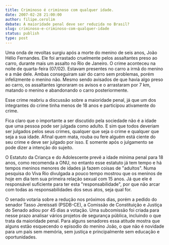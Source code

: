 ```yaml
---
title: Criminoso é criminoso com qualquer idade.
date: 2007-02-28 21:00:00
author: filipe.cerolim
debate: A maioridade penal deve ser reduzida no Brasil?
slug: criminoso-e-criminoso-com-qualquer-idade
status: publish 
type: post
---
```


Uma onda de revoltas surgiu após a morte do menino de seis anos, João Hélio Fernandes. Ele foi arrastado cruelmente pelos assaltantes preso ao carro, durante mais um assalto no Rio de Janeiro. O crime aconteceu na noite de quarta-feira (07/02). Estavam presentes no carro a irmã do menino e a mãe dele. Ambas conseguiram sair do carro sem problemas, porém infelizmente o menino não. Mesmo sendo avisados de que havia algo preso ao carro, os assaltantes ignoraram os avisos e o arrastaram por 7 km, matando o menino e abandonando o carro posteriormente.  

 Esse crime reabriu a discussão sobre a maioridade penal, já que um dos integrantes do crime tinha menos de 18 anos e participou ativamente do crime.  

 Fica claro que o importante a ser discutido pela sociedade não é a idade que uma pessoa pode ser julgada como adulto. E sim que todos deveriam ser julgados pelos seus crimes, qualquer que seja o crime e qualquer que seja a sua idade. Afinal quem mata, rouba ou fere alguém está ciente do seu crime e deve ser julgado por isso. E somente após o julgamento se pode dizer a intenção do sujeito.  

 O Estatuto da Criança e do Adolescente prevê a idade mínima penal para 18 anos, como recomenda a ONU, no entanto esse estatuto já tem tempo e há tempos meninos menores de idades já fazem coisas de "adultos". Numa pesquisa do Viva Rio divulgada a pouco tempo mostrou que os meninos de hoje em dia tem sua primeira relação sexual com 15 anos. Já que ele é responsável suficiente para ter esta "responsabilidade", por que não arcar com todas as responsabilidades dos seus atos, seja qual for.  

O senado votaria sobre a redução nos próximos dias, porém a pedido do senador Tasso Jereissati (PSDB-CE), a Comissão de Constituição e Justiça do Senado adiou por 45 dias a votação. Uma subcomissão foi criada para nesse prazo analisar vários projetos de segurança pública, incluindo o que trata da maioridade penal. Para alguns senadores essa atitude mostra que alguns estão esquecendo o episodio do menino João, o que não é novidade para um país sem memória, sem justiça e principalmente sem educação e oportunidades.
